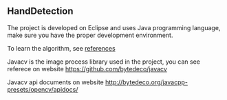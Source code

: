 HandDetection
------------------

The project is developed on Eclipse and uses Java programming language, make sure you have the proper development environment.

To learn the algorithm, see [references](https://github.com/keyuwang/HandDetection/tree/master/references)

Javacv is the image process library used in the project, you can see referece on website https://github.com/bytedeco/javacv

Javacv api documents on website http://bytedeco.org/javacpp-presets/opencv/apidocs/
